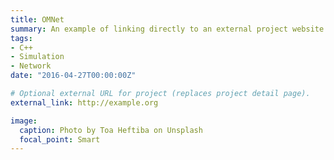 ```yaml
---
title: OMNet
summary: An example of linking directly to an external project website using `external_link`.
tags:
- C++
- Simulation
- Network
date: "2016-04-27T00:00:00Z"

# Optional external URL for project (replaces project detail page).
external_link: http://example.org

image:
  caption: Photo by Toa Heftiba on Unsplash
  focal_point: Smart
---
```

